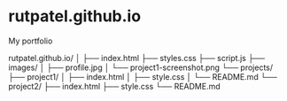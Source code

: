 # rutpatel.github.io
My portfolio

rutpatel.github.io/
│
├── index.html
├── styles.css
├── script.js
├── images/
│   ├── profile.jpg
│   └── project1-screenshot.png
└── projects/
    ├── project1/
    │   ├── index.html
    │   ├── style.css
    │   └── README.md
    └── project2/
        ├── index.html
        ├── style.css
        └── README.md
